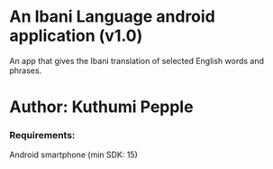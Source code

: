 # An Ibani Language android application (v1.0)

An app that gives the Ibani translation of selected English words and phrases.

Author: Kuthumi Pepple
==============================================


### Requirements:

Android smartphone (min SDK: 15)
